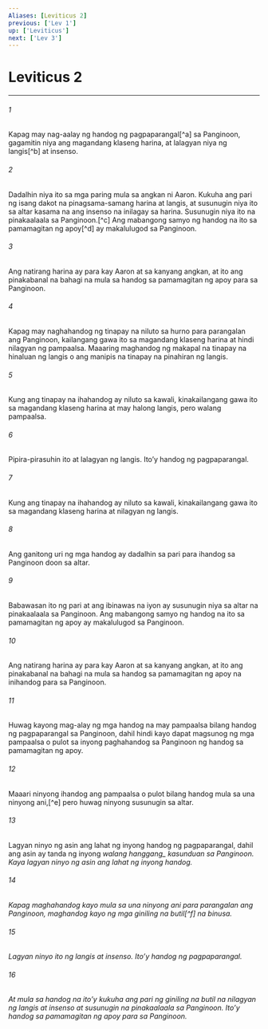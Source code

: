 ```yaml
---
Aliases: [Leviticus 2]
previous: ['Lev 1']
up: ['Leviticus']
next: ['Lev 3']
---
```

# Leviticus 2

***






















###### 1 










Kapag may nag-aalay ng handog ng pagpaparangal[^a] sa Panginoon, gagamitin niya ang magandang klaseng harina, at lalagyan niya ng langis[^b] at insenso. 





















###### 2 










Dadalhin niya ito sa mga paring mula sa angkan ni Aaron. Kukuha ang pari ng isang dakot na pinagsama-samang harina at langis, at susunugin niya ito sa altar kasama na ang insenso na inilagay sa harina. Susunugin niya ito na pinakaalaala sa Panginoon.[^c] Ang mabangong samyo ng handog na ito sa pamamagitan ng apoy[^d] ay makalulugod sa Panginoon. 





















###### 3 










Ang natirang harina ay para kay Aaron at sa kanyang angkan, at ito ang pinakabanal na bahagi na mula sa handog sa pamamagitan ng apoy para sa Panginoon. 





















###### 4 










Kapag may naghahandog ng tinapay na niluto sa hurno para parangalan ang Panginoon, kailangang gawa ito sa magandang klaseng harina at hindi nilagyan ng pampaalsa. Maaaring maghandog ng makapal na tinapay na hinaluan ng langis o ang manipis na tinapay na pinahiran ng langis. 





















###### 5 










Kung ang tinapay na ihahandog ay niluto sa kawali, kinakailangang gawa ito sa magandang klaseng harina at may halong langis, pero walang pampaalsa. 





















###### 6 










Pipira-pirasuhin ito at lalagyan ng langis. Itoʼy handog ng pagpaparangal. 





















###### 7 










Kung ang tinapay na ihahandog ay niluto sa kawali, kinakailangang gawa ito sa magandang klaseng harina at nilagyan ng langis. 





















###### 8 










Ang ganitong uri ng mga handog ay dadalhin sa pari para ihandog sa Panginoon doon sa altar. 





















###### 9 










Babawasan ito ng pari at ang ibinawas na iyon ay susunugin niya sa altar na pinakaalaala sa Panginoon. Ang mabangong samyo ng handog na ito sa pamamagitan ng apoy ay makalulugod sa Panginoon. 





















###### 10 










Ang natirang harina ay para kay Aaron at sa kanyang angkan, at ito ang pinakabanal na bahagi na mula sa handog sa pamamagitan ng apoy na inihandog para sa Panginoon. 





















###### 11 










Huwag kayong mag-alay ng mga handog na may pampaalsa bilang handog ng pagpaparangal sa Panginoon, dahil hindi kayo dapat magsunog ng mga pampaalsa o pulot sa inyong paghahandog sa Panginoon ng handog sa pamamagitan ng apoy. 





















###### 12 










Maaari ninyong ihandog ang pampaalsa o pulot bilang handog mula sa una ninyong ani,[^e] pero huwag ninyong susunugin sa altar. 





















###### 13 










Lagyan ninyo ng asin ang lahat ng inyong handog ng pagpaparangal, dahil ang asin ay tanda ng inyong <i class="trans-change">walang hanggang_ kasunduan sa Panginoon. Kaya lagyan ninyo ng asin ang lahat ng inyong handog. 





















###### 14 










Kapag maghahandog kayo mula sa una ninyong ani para parangalan ang Panginoon, maghandog kayo ng mga giniling na butil[^f] na binusa. 





















###### 15 










Lagyan ninyo ito ng langis at insenso. Itoʼy handog ng pagpaparangal. 





















###### 16 










At mula sa handog na itoʼy kukuha ang pari ng giniling na butil na nilagyan ng langis at insenso at susunugin na pinakaalaala sa Panginoon. Itoʼy handog sa pamamagitan ng apoy para sa Panginoon.
